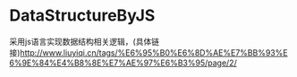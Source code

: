 # DataStructureByJS
采用js语言实现数据结构相关逻辑，(具体链接)http://www.liuyiqi.cn/tags/%E6%95%B0%E6%8D%AE%E7%BB%93%E6%9E%84%E4%B8%8E%E7%AE%97%E6%B3%95/page/2/
